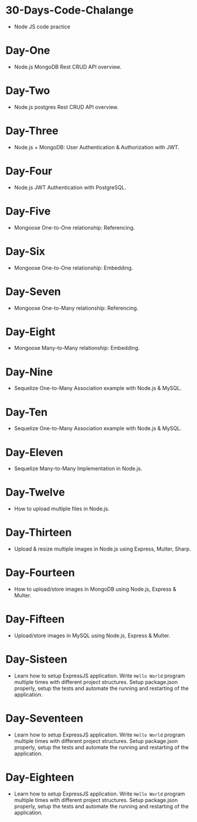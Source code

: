 # 30-Days-Code-Chalange
- Node JS code practice

# Day-One
- Node.js MongoDB Rest CRUD API overview.

# Day-Two
- Node.js postgres Rest CRUD API overview.

# Day-Three
- Node.js + MongoDB: User Authentication & Authorization with JWT.

# Day-Four
- Node.js JWT Authentication with PostgreSQL.

# Day-Five
- Mongoose One-to-One relationship: Referencing.

# Day-Six
- Mongoose One-to-One relationship: Embedding.

# Day-Seven
- Mongoose One-to-Many relationship: Referencing.

# Day-Eight
- Mongoose Many-to-Many relationship: Embedding.

# Day-Nine
- Sequelize One-to-Many Association example with Node.js & MySQL.

# Day-Ten
- Sequelize One-to-Many Association example with Node.js & MySQL.

# Day-Eleven
- Sequelize Many-to-Many Implementation in Node.js.

# Day-Twelve
- How to upload multiple files in Node.js.

# Day-Thirteen
- Upload & resize multiple images in Node.js using Express, Multer, Sharp.

# Day-Fourteen
- How to upload/store images in MongoDB using Node.js, Express & Multer.

# Day-Fifteen
- Upload/store images in MySQL using Node.js, Express & Multer.

# Day-Sisteen
- Learn how to setup ExpressJS application. Write `Hello World` program multiple times with different project structures. 
  Setup package.json properly, setup the tests and automate the running and restarting of the application.

# Day-Seventeen
- Learn how to setup ExpressJS application. Write `Hello World` program multiple times with different project structures. 
  Setup package.json properly, setup the tests and automate the running and restarting of the application.

# Day-Eighteen
- Learn how to setup ExpressJS application. Write `Hello World` program multiple times with different project structures. 
  Setup package.json properly, setup the tests and automate the running and restarting of the application.